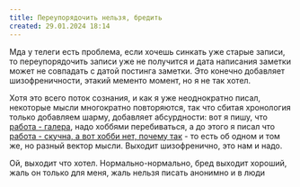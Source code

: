 ```yaml
---
title: Переупорядочить нельзя, бредить
created: 29.01.2024 18:14
---
```


<p>Мда у телеги есть проблема, если хочешь синкать уже старые записи, то переупорядочить записи уже не получится и
    дата
    написания заметки может не совпадать с датой постинга заметки. Это конечно добавляет шизофреничности, этакий
    мементо
    момент, но я не так хотел. </p>

<p>Хотя это всего поток сознания, и как я уже неоднократно писал, некоторые мысли многократно повторяются, так что
    сбитая хронология только добавляем шарму, добавляет абсурдности: вот я пишу, что <a href="galera.md">работа
        -
        галера</a>, надо хоббями
    перебиваться, а до этого я писал что <a href="programming.md">работа - скучна, а вот хобби нет, почему
        так</a> -
    то есть об одном и том же, но
    разный вектор мысли. Выходит шизофренично, это нам и надо. </p>

<p>Ой, выходит что хотел. Нормально-нормально, бред выходит хороший, жаль он только для меня, жаль нельзя писать
    анонимно и в люди</p>
